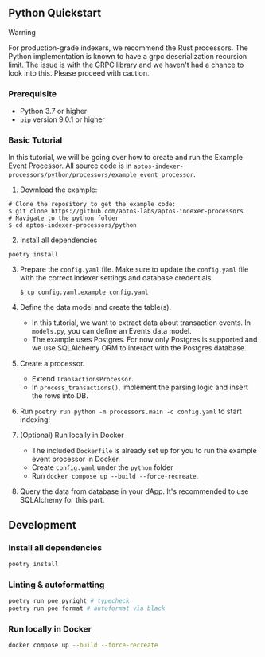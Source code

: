 ## Python Quickstart

> [!WARNING]  
> For production-grade indexers, we recommend the Rust processors.
> The Python implementation is known to have a grpc deserialization recursion limit. The issue is with the GRPC library and we haven't had a chance to look into this. Please proceed with caution.

### Prerequisite

- Python 3.7 or higher
- `pip` version 9.0.1 or higher

### Basic Tutorial

In this tutorial, we will be going over how to create and run the Example Event Processor. All source code is in `aptos-indexer-processors/python/processors/example_event_processor`.

1. Download the example:

```
# Clone the repository to get the example code:
$ git clone https://github.com/aptos-labs/aptos-indexer-processors
# Navigate to the python folder
$ cd aptos-indexer-processors/python
```

2. Install all dependencies

```
poetry install
```

3. Prepare the `config.yaml` file.
   Make sure to update the `config.yaml` file with the correct indexer settings and database credentials.

   ```
   $ cp config.yaml.example config.yaml
   ```

4. Define the data model and create the table(s).

   - In this tutorial, we want to extract data about transaction events. In `models.py`, you can define an Events data model.
   - The example uses Postgres. For now only Postgres is supported and we use SQLAlchemy ORM to interact with the Postgres database.

5. Create a processor.

   - Extend `TransactionsProcessor`.
   - In `process_transactions()`, implement the parsing logic and insert the rows into DB.

6. Run `poetry run python -m processors.main -c config.yaml` to start indexing!

7. (Optional) Run locally in Docker

   - The included `Dockerfile` is already set up for you to run the example event processor in Docker.
   - Create `config.yaml` under the `python` folder
   - Run `docker compose up --build --force-recreate`.

8. Query the data from database in your dApp. It's recommended to use SQLAlchemy for this part.

## Development

### Install all dependencies

```bash
poetry install
```

### Linting & autoformatting

```bash
poetry run poe pyright # typecheck
poetry run poe format # autoformat via black
```

### Run locally in Docker

```bash
docker compose up --build --force-recreate
```
